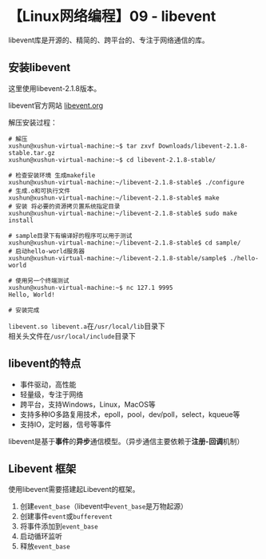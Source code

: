 # 【Linux网络编程】09 - libevent


libevent库是开源的、精简的、跨平台的、专注于网络通信的库。


## 安装libevent
这里使用libevent-2.1.8版本。

libevent官方网站 [libevent.org](https://libevent.org)

解压安装过程：  
```console
# 解压
xushun@xushun-virtual-machine:~$ tar zxvf Downloads/libevent-2.1.8-stable.tar.gz
xushun@xushun-virtual-machine:~$ cd libevent-2.1.8-stable/

# 检查安装环境 生成makefile
xushun@xushun-virtual-machine:~/libevent-2.1.8-stable$ ./configure 
# 生成.o和可执行文件
xushun@xushun-virtual-machine:~/libevent-2.1.8-stable$ make
# 安装 将必要的资源拷贝置系统指定目录
xushun@xushun-virtual-machine:~/libevent-2.1.8-stable$ sudo make install

# sample目录下有编译好的程序可以用于测试
xushun@xushun-virtual-machine:~/libevent-2.1.8-stable$ cd sample/
# 启动hello-world服务器
xushun@xushun-virtual-machine:~/libevent-2.1.8-stable/sample$ ./hello-world

# 使用另一个终端测试
xushun@xushun-virtual-machine:~$ nc 127.1 9995
Hello, World!

# 安装完成
```

`libevent.so libevent.a`在`/usr/local/lib`目录下  
相关头文件在`/usr/local/include`目录下

## libevent的特点
- 事件驱动，高性能
- 轻量级，专注于网络
- 跨平台，支持Windows，Linux，MacOS等
- 支持多种IO多路复用技术，epoll，pool，dev/poll，select，kqueue等
- 支持IO，定时器，信号等事件

libevent是基于**事件**的**异步**通信模型。（异步通信主要依赖于**注册-回调**机制）

## Libevent 框架
使用libevent需要搭建起Libevent的框架。

1. 创建`event_base`（libevent中`event_base`是万物起源）
2. 创建事件`event`或`bufferevent`
3. 将事件添加到`event_base`
4. 启动循环监听
5. 释放`event_base`

